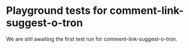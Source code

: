 # Playground tests for comment-link-suggest-o-tron
We are still awaiting the first test run for comment-link-suggest-o-tron.
